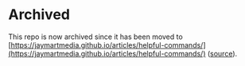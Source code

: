 # Archived

This repo is now archived since it has been moved to [https://jaymartmedia.github.io/articles/helpful-commands/](https://jaymartmedia.github.io/articles/helpful-commands/) ([source](https://github.com/JayMartMedia/jaymartmedia.github.io/tree/main/docs/helpful-commands)).

<!--# Helpful Commands
A list of helpful commands I forget every day 😁

## CLI Tools
- [FFMPEG](./ffmpeg.md) - video/audio conversion
- [Git](./git.md) - source control
- [GPG](./gpg.md) - file encryption
- [NGINX](./nginx.md) - web server
- [NMAP](./nmap.md) - tool for mapping/debugging networks
- [SSH](./ssh.md) - securely connect to remote machine
- [TMUX](./tmux.md) - terminal session/window/pane manager

## Containerization
- [Docker/Docker Compose](./docker.md) - containerize applications
- [Kubernetes](./kubernetes.md) - manage containers

## IDE/Text Editor
- [VIM](./vim.md) - lightweight text editor often installed by default
- [Visual Studio](./visual-studio.md) - good IDE for C# projects
- [VSCode](./vscode.md) - good general purpose IDE

## Language Specific
- [.NET](./dotnet.md) - C# framework
- [Angular](./angular.md) - frontend TS framework
- [Node and NPM](./node-and-npm.md) - server-side JS/TS engine and package manager
- [NPM Packages](./npm-packages.md) - specific NPM packages that are useful in CLI
- [PostgreSQL](./postgresql.md) - open source, relational database

## OS
- [Linux/Unix](./linux-unix.md) - popular server OS and for IT peoples
- [Windows](./windows.md) - popular desktop OS
-->
